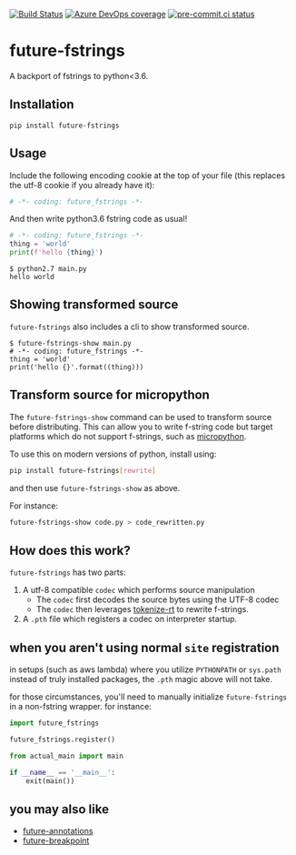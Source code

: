 [![Build Status](https://asottile.visualstudio.com/asottile/_apis/build/status/asottile.future-fstrings?branchName=master)](https://asottile.visualstudio.com/asottile/_build/latest?definitionId=15&branchName=master)
[![Azure DevOps coverage](https://img.shields.io/azure-devops/coverage/asottile/asottile/15/master.svg)](https://dev.azure.com/asottile/asottile/_build/latest?definitionId=15&branchName=master)
[![pre-commit.ci status](https://results.pre-commit.ci/badge/github/asottile/future-fstrings/master.svg)](https://results.pre-commit.ci/latest/github/asottile/future-fstrings/master)

future-fstrings
===============

A backport of fstrings to python<3.6.


## Installation

`pip install future-fstrings`


## Usage

Include the following encoding cookie at the top of your file (this replaces
the utf-8 cookie if you already have it):

```python
# -*- coding: future_fstrings -*-
```

And then write python3.6 fstring code as usual!

```python
# -*- coding: future_fstrings -*-
thing = 'world'
print(f'hello {thing}')
```

```console
$ python2.7 main.py
hello world
```

## Showing transformed source

`future-fstrings` also includes a cli to show transformed source.

```console
$ future-fstrings-show main.py
# -*- coding: future_fstrings -*-
thing = 'world'
print('hello {}'.format((thing)))
```

## Transform source for micropython

The `future-fstrings-show` command can be used to transform source before
distributing.  This can allow you to write f-string code but target platforms
which do not support f-strings, such as [micropython].

To use this on modern versions of python, install using:

```bash
pip install future-fstrings[rewrite]
```

and then use `future-fstrings-show` as above.

For instance:

```bash
future-fstrings-show code.py > code_rewritten.py
```

[micropython]: https://github.com/micropython/micropython

## How does this work?

`future-fstrings` has two parts:

1. A utf-8 compatible `codec` which performs source manipulation
    - The `codec` first decodes the source bytes using the UTF-8 codec
    - The `codec` then leverages
      [tokenize-rt](https://github.com/asottile/tokenize-rt) to rewrite
      f-strings.
2. A `.pth` file which registers a codec on interpreter startup.

## when you aren't using normal `site` registration

in setups (such as aws lambda) where you utilize `PYTHONPATH` or `sys.path`
instead of truly installed packages, the `.pth` magic above will not take.

for those circumstances, you'll need to manually initialize `future-fstrings`
in a non-fstring wrapper.  for instance:

```python
import future_fstrings

future_fstrings.register()

from actual_main import main

if __name__ == '__main__':
    exit(main())
```

## you may also like

- [future-annotations](https://github.com/asottile/future-annotations)
- [future-breakpoint](https://github.com/asottile/future-breakpoint)
